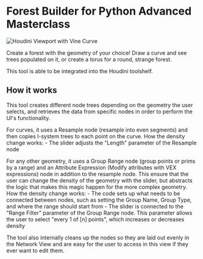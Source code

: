 # Forest Builder for Python Advanced Masterclass

  ![Houdini Viewport with Vine Curve](https://github.com/xipaja/python-advanced-tool/blob/main/Tool.PNG)

Create a forest with the geometry of your choice! Draw a curve and see trees populated on it, or create a torus for a round, strange forest. 

This tool is able to be integrated into the Houdini toolshelf.


## How it works

This tool creates different node trees depending on the geometry the user selects, and retrieves the data from specific nodes in order to perform the UI's functionality.

For curves, it uses a Resample node (resample into even segments) and then copies l-system trees to each point on the curve.
  How the density change works:
    - The slider adjusts the "Length" parameter of the Resample node
    
For any other geometry, it uses a Group Range node (group points or prims by a range) and an Attribute Expression (Modify attributes with VEX expressions) node in addition to the resample node. This ensure that the user can change the density of the geometry with the slider, but abstracts the logic that makes this magic happen for the more complex geometry.
  How the density change works:
    - The code sets up what needs to be connected between nodes, such as setting the Group Name, Group Type, and where the range should start from
    - The slider is connected to the "Range Filter" parameter of the Group Range node. This parameter allows the user to select "every 1 of [n] points", which increases        or decreases density 

The tool also internally cleans up the nodes so they are laid out evenly in the Network View and are easy for the user to access in this view if they ever want to edit them.

